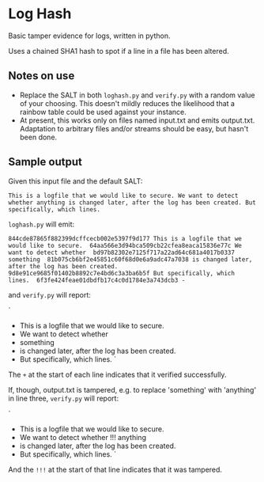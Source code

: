 Log Hash
========

Basic tamper evidence for logs, written in python. 

Uses a chained SHA1 hash to spot if a line in a file has been altered. 

Notes on use
------------

* Replace the SALT in both `loghash.py` and `verify.py` with a random value of your choosing. This doesn't mildly reduces the likelihood that a rainbow table could be used against your instance.
* At present, this works only on files named input.txt and emits output.txt.  Adaptation to arbitrary files and/or streams should be easy, but hasn't been done.

Sample output
-------------

Given this input file and the default SALT: 

`
This is a logfile that we would like to secure.
We want to detect whether
anything
is changed later, after the log has been created.
But specifically, which lines.
`

`loghash.py` will emit:

`
844cde87865f882399dcffcecb002e5397f9d177 This is a logfile that we would like to secure. 
64aa566e3d94bca509cb22cfea8eaca15836e77c We want to detect whether 
bd97b82302e7125f717a22ad64c681a4017b0337 something 
81b075cb6bf2e45851c60f68d0e6a9adc47a7038 is changed later, after the log has been created. 
9d8e91ce9685f01402b8892c7e4bd6c3a3ba6b5f But specifically, which lines. 
6f3fe424feae01dbdfb17c4c0d1784e3a743dcb3 -
`

and `verify.py` will report: 

`
+ This is a logfile that we would like to secure. 
+ We want to detect whether 
+ something 
+ is changed later, after the log has been created. 
+ But specifically, which lines. 
`

The `+` at the start of each line indicates that it verified successfully. 

If, though, output.txt is tampered, e.g. to replace 'something' with 'anything'
in line three, `verify.py` will report:

`
+ This is a logfile that we would like to secure. 
+ We want to detect whether 
!!! anything 
+ is changed later, after the log has been created. 
+ But specifically, which lines. 
`

And the `!!!` at the start of that line indicates that it was tampered.
